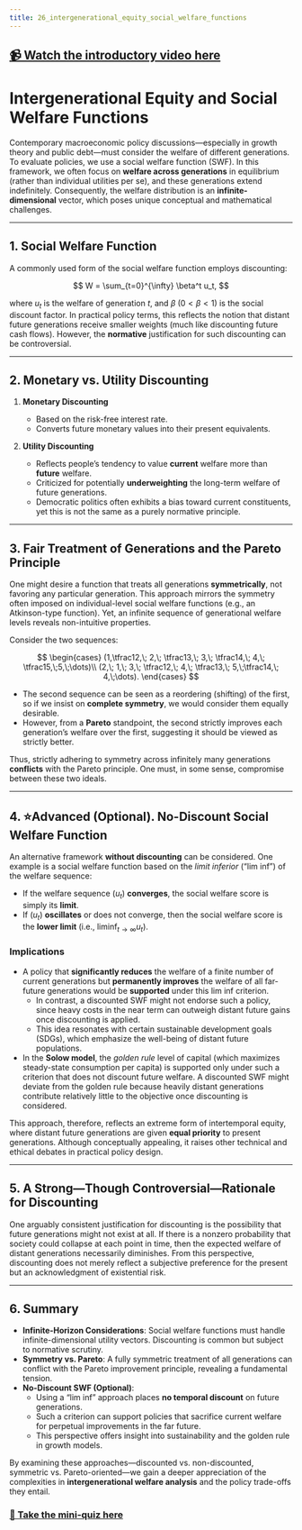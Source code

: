 ```yaml
---
title: 26_intergenerational_equity_social_welfare_functions
---
```


## [📹 Watch the introductory video here](https://wsdmoodle.waseda.jp/mod/millvi/view.php?id=5062566)
# Intergenerational Equity and Social Welfare Functions

Contemporary macroeconomic policy discussions—especially in growth theory and public debt—must consider the welfare of different generations. To evaluate policies, we use a social welfare function (SWF). In this framework, we often focus on **welfare across generations** in equilibrium (rather than individual utilities per se), and these generations extend indefinitely. Consequently, the welfare distribution is an **infinite-dimensional** vector, which poses unique conceptual and mathematical challenges.

---

## 1. Social Welfare Function

A commonly used form of the social welfare function employs discounting:

$$
 W = \sum_{t=0}^{\infty} \beta^t u_t,
$$

where $u_t$ is the welfare of generation $t$, and $\beta$ $(0<\beta<1)$ is the social discount factor. In practical policy terms, this reflects the notion that distant future generations receive smaller weights (much like discounting future cash flows). However, the **normative** justification for such discounting can be controversial.

---

## 2. Monetary vs. Utility Discounting

1. **Monetary Discounting**  
   - Based on the risk-free interest rate.  
   - Converts future monetary values into their present equivalents.

2. **Utility Discounting**  
   - Reflects people’s tendency to value **current** welfare more than **future** welfare.  
   - Criticized for potentially **underweighting** the long-term welfare of future generations.  
   - Democratic politics often exhibits a bias toward current constituents, yet this is not the same as a purely normative principle.

---

## 3. Fair Treatment of Generations and the Pareto Principle

One might desire a function that treats all generations **symmetrically**, not favoring any particular generation. This approach mirrors the symmetry often imposed on individual-level social welfare functions (e.g., an Atkinson-type function). Yet, an infinite sequence of generational welfare levels reveals non-intuitive properties.

Consider the two sequences:

$$
\begin{cases}
(1,\tfrac12,\; 2,\; \tfrac13,\; 3,\; \tfrac14,\; 4,\; \tfrac15,\;5,\;\dots)\\
(2,\; 1,\; 3,\; \tfrac12,\; 4,\; \tfrac13,\; 5,\;\tfrac14,\; 4,\;\dots).
\end{cases}
$$

- The second sequence can be seen as a reordering (shifting) of the first, so if we insist on **complete symmetry**, we would consider them equally desirable.  
- However, from a **Pareto** standpoint, the second strictly improves each generation’s welfare over the first, suggesting it should be viewed as strictly better.

Thus, strictly adhering to symmetry across infinitely many generations **conflicts** with the Pareto principle. One must, in some sense, compromise between these two ideals.

---

## **4. ⭐️Advanced (Optional). No-Discount Social Welfare Function**

An alternative framework **without discounting** can be considered. One example is a social welfare function based on the *limit inferior* (“lim inf”) of the welfare sequence:

- If the welfare sequence $(u_t)$ **converges**, the social welfare score is simply its **limit**.  
- If $(u_t)$ **oscillates** or does not converge, then the social welfare score is the **lower limit** (i.e., $\liminf_{t\to\infty} u_t$).

### Implications
- A policy that **significantly reduces** the welfare of a finite number of current generations but **permanently improves** the welfare of all far-future generations would be **supported** under this lim inf criterion.  
  - In contrast, a discounted SWF might not endorse such a policy, since heavy costs in the near term can outweigh distant future gains once discounting is applied.  
  - This idea resonates with certain sustainable development goals (SDGs), which emphasize the well-being of distant future populations.
- In the **Solow model**, the *golden rule* level of capital (which maximizes steady-state consumption per capita) is supported only under such a criterion that does not discount future welfare. A discounted SWF might deviate from the golden rule because heavily distant generations contribute relatively little to the objective once discounting is considered.

This approach, therefore, reflects an extreme form of intertemporal equity, where distant future generations are given **equal priority** to present generations. Although conceptually appealing, it raises other technical and ethical debates in practical policy design.

---

## 5. A Strong—Though Controversial—Rationale for Discounting
One arguably consistent justification for discounting is the possibility that future generations might not exist at all. If there is a nonzero probability that society could collapse at each point in time, then the expected welfare of distant generations necessarily diminishes. From this perspective, discounting does not merely reflect a subjective preference for the present but an acknowledgment of existential risk.

---

## 6. Summary

- **Infinite-Horizon Considerations**: Social welfare functions must handle infinite-dimensional utility vectors. Discounting is common but subject to normative scrutiny.  
- **Symmetry vs. Pareto**: A fully symmetric treatment of all generations can conflict with the Pareto improvement principle, revealing a fundamental tension.  
- **No-Discount SWF (Optional)**:  
  - Using a “lim inf” approach places **no temporal discount** on future generations.  
  - Such a criterion can support policies that sacrifice current welfare for perpetual improvements in the far future.  
  - This perspective offers insight into sustainability and the golden rule in growth models.

By examining these approaches—discounted vs. non-discounted, symmetric vs. Pareto-oriented—we gain a deeper appreciation of the complexities in **intergenerational welfare analysis** and the policy trade-offs they entail.
### [📝 Take the mini-quiz here](https://wsdmoodle.waseda.jp/mod/quiz/view.php?id=5062833)
